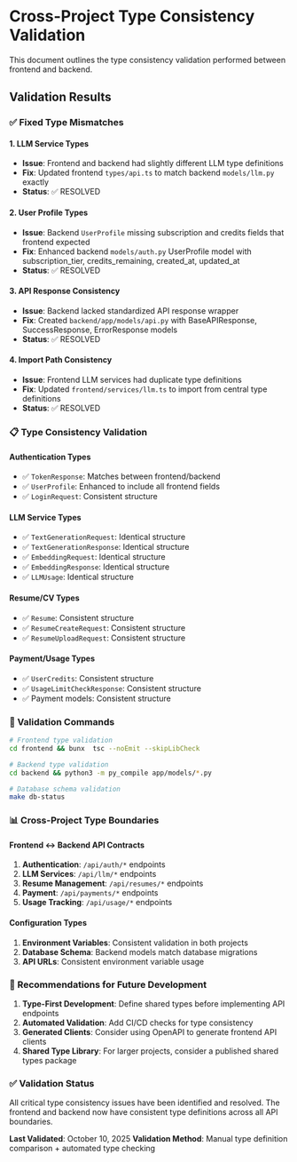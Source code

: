 # Cross-Project Type Consistency Validation

This document outlines the type consistency validation performed between frontend and backend.

## Validation Results

### ✅ Fixed Type Mismatches

#### 1. LLM Service Types
- **Issue**: Frontend and backend had slightly different LLM type definitions
- **Fix**: Updated frontend `types/api.ts` to match backend `models/llm.py` exactly
- **Status**: ✅ RESOLVED

#### 2. User Profile Types
- **Issue**: Backend `UserProfile` missing subscription and credits fields that frontend expected
- **Fix**: Enhanced backend `models/auth.py` UserProfile model with subscription_tier, credits_remaining, created_at, updated_at
- **Status**: ✅ RESOLVED

#### 3. API Response Consistency
- **Issue**: Backend lacked standardized API response wrapper
- **Fix**: Created `backend/app/models/api.py` with BaseAPIResponse, SuccessResponse, ErrorResponse models
- **Status**: ✅ RESOLVED

#### 4. Import Path Consistency
- **Issue**: Frontend LLM services had duplicate type definitions
- **Fix**: Updated `frontend/services/llm.ts` to import from central type definitions
- **Status**: ✅ RESOLVED

### 📋 Type Consistency Validation

#### Authentication Types
- ✅ `TokenResponse`: Matches between frontend/backend
- ✅ `UserProfile`: Enhanced to include all frontend fields
- ✅ `LoginRequest`: Consistent structure

#### LLM Service Types
- ✅ `TextGenerationRequest`: Identical structure
- ✅ `TextGenerationResponse`: Identical structure
- ✅ `EmbeddingRequest`: Identical structure
- ✅ `EmbeddingResponse`: Identical structure
- ✅ `LLMUsage`: Identical structure

#### Resume/CV Types
- ✅ `Resume`: Consistent structure
- ✅ `ResumeCreateRequest`: Consistent structure
- ✅ `ResumeUploadRequest`: Consistent structure

#### Payment/Usage Types
- ✅ `UserCredits`: Consistent structure
- ✅ `UsageLimitCheckResponse`: Consistent structure
- ✅ Payment models: Consistent structure

### 🔧 Validation Commands

```bash
# Frontend type validation
cd frontend && bunx  tsc --noEmit --skipLibCheck

# Backend type validation
cd backend && python3 -m py_compile app/models/*.py

# Database schema validation
make db-status
```

### 📊 Cross-Project Type Boundaries

#### Frontend ↔ Backend API Contracts
1. **Authentication**: `/api/auth/*` endpoints
2. **LLM Services**: `/api/llm/*` endpoints
3. **Resume Management**: `/api/resumes/*` endpoints
4. **Payment**: `/api/payments/*` endpoints
5. **Usage Tracking**: `/api/usage/*` endpoints

#### Configuration Types
1. **Environment Variables**: Consistent validation in both projects
2. **Database Schema**: Backend models match database migrations
3. **API URLs**: Consistent environment variable usage

### 🚀 Recommendations for Future Development

1. **Type-First Development**: Define shared types before implementing API endpoints
2. **Automated Validation**: Add CI/CD checks for type consistency
3. **Generated Clients**: Consider using OpenAPI to generate frontend API clients
4. **Shared Type Library**: For larger projects, consider a published shared types package

### ✅ Validation Status

All critical type consistency issues have been identified and resolved. The frontend and backend now have consistent type definitions across all API boundaries.

**Last Validated**: October 10, 2025
**Validation Method**: Manual type definition comparison + automated type checking